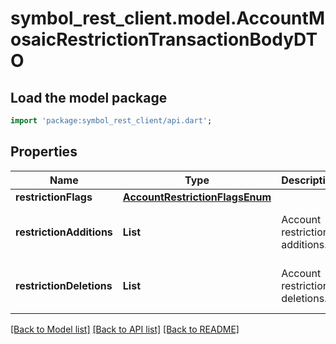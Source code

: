 # symbol_rest_client.model.AccountMosaicRestrictionTransactionBodyDTO

## Load the model package
```dart
import 'package:symbol_rest_client/api.dart';
```

## Properties
Name | Type | Description | Notes
------------ | ------------- | ------------- | -------------
**restrictionFlags** | [**AccountRestrictionFlagsEnum**](AccountRestrictionFlagsEnum.md) |  | [optional] 
**restrictionAdditions** | **List<String>** | Account restriction additions. | [optional] [default to const []]
**restrictionDeletions** | **List<String>** | Account restriction deletions. | [optional] [default to const []]

[[Back to Model list]](../README.md#documentation-for-models) [[Back to API list]](../README.md#documentation-for-api-endpoints) [[Back to README]](../README.md)



